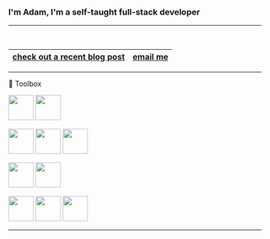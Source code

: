 ### I'm Adam, I'm a self-taught full-stack developer
---
<!-- <img src="https://cdn0.tnwcdn.com/wp-content/blogs.dir/1/files/2016/02/oops.gif"> -->
<!-- <img src="https://64.media.tumblr.com/385739a529a06f6cf8cdc30bf08706ca/tumblr_o2tj040fCY1tooympo1_400.gifv"> -->
<br>


|[check out a recent blog post](https://adamhunter.website/#//blog)|[email me](mailto:adamhunter928@gmail.com)|
|---|---|



<!-- <details>
<summary></summary>
</details> -->


<!---
Adamhunter108/Adamhunter108 is a ✨ special ✨ repository because its `README.md` (this file) appears on your GitHub profile.
You can click the Preview link to take a look at your changes.
--->

---

🧰 Toolbox

<img src="https://cdn.worldvectorlogo.com/logos/python-5.svg" width="50" height="50"/> <img src="https://cdn.worldvectorlogo.com/logos/django.svg" width="50" height="50"/> <br>

<img src="https://cdn.worldvectorlogo.com/logos/logo-javascript.svg" width="50" height="50"/> <img src="https://cdn.worldvectorlogo.com/logos/nodejs-icon.svg" width="50" height="50"/> <img src="https://cdn.worldvectorlogo.com/logos/react-2.svg" width="50" height="50"/> <br>

<img src="https://cdn.worldvectorlogo.com/logos/redux.svg" width="50" height="50"/> <img src="https://cdn.worldvectorlogo.com/logos/bootstrap-5-1.svg" width="50" height="50"/> <br>

<img src="https://cdn.worldvectorlogo.com/logos/postgresql.svg" width="50" height="50"/> <img src="https://cdn.worldvectorlogo.com/logos/mongodb-icon-1.svg" width="50" height="50"/> <img src="https://cdn.worldvectorlogo.com/logos/sqlite-1.svg" width="50" height="50"/> 

---
